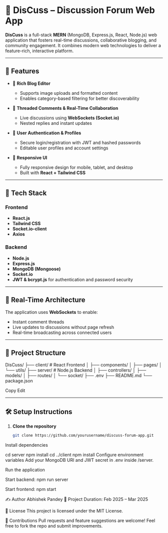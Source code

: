 # 💬 DisCuss – Discussion Forum Web App

**DisCuss** is a full-stack **MERN** (MongoDB, Express.js, React, Node.js) web application that fosters real-time discussions, collaborative blogging, and community engagement. It combines modern web technologies to deliver a feature-rich, interactive platform.

---

## 🚀 Features

- 📝 **Rich Blog Editor**  
  - Supports image uploads and formatted content  
  - Enables category-based filtering for better discoverability

- 💬 **Threaded Comments & Real-Time Collaboration**  
  - Live discussions using **WebSockets (Socket.io)**  
  - Nested replies and instant updates

- 🔐 **User Authentication & Profiles**  
  - Secure login/registration with JWT and hashed passwords  
  - Editable user profiles and account settings

- 📱 **Responsive UI**  
  - Fully responsive design for mobile, tablet, and desktop  
  - Built with **React + Tailwind CSS**

---

## 🧰 Tech Stack

### Frontend
- **React.js**
- **Tailwind CSS**
- **Socket.io-client**
- **Axios**

### Backend
- **Node.js**
- **Express.js**
- **MongoDB (Mongoose)**
- **Socket.io**
- **JWT & bcrypt.js** for authentication and password security

---

## 🔄 Real-Time Architecture

The application uses **WebSockets** to enable:
- Instant comment threads
- Live updates to discussions without page refresh
- Real-time broadcasting across connected users

---

## 📁 Project Structure

DisCuss/
├── client/ # React Frontend
│ ├── components/
│ ├── pages/
│ └── utils/
├── server/ # Node.js Backend
│ ├── controllers/
│ ├── models/
│ ├── routes/
│ └── socket/
├── .env
├── README.md
└── package.json


Copy
Edit

---

## 🛠️ Setup Instructions

1. **Clone the repository**  
   ```bash
   git clone https://github.com/yourusername/discuss-forum-app.git
Install dependencies


cd server
npm install
cd ../client
npm install
Configure environment variables
Add your MongoDB URI and JWT secret in .env inside /server.

Run the application

Start backend: npm run server

Start frontend: npm start


✍️ Author
Abhishek Pandey
📅 Project Duration: Feb 2025 – Mar 2025

📃 License
This project is licensed under the MIT License.

🙌 Contributions
Pull requests and feature suggestions are welcome!
Feel free to fork the repo and submit improvements.
